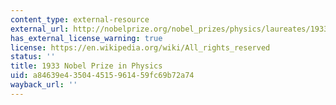 ```yaml
---
content_type: external-resource
external_url: http://nobelprize.org/nobel_prizes/physics/laureates/1933/
has_external_license_warning: true
license: https://en.wikipedia.org/wiki/All_rights_reserved
status: ''
title: 1933 Nobel Prize in Physics
uid: a84639e4-3504-4515-9614-59fc69b72a74
wayback_url: ''
---
```

